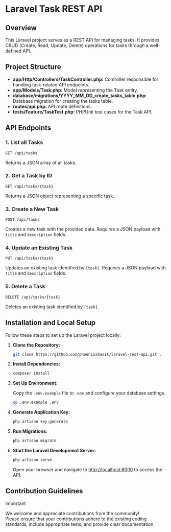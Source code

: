 # Laravel Task REST API

## Overview

This Laravel project serves as a REST API for managing tasks. It provides CRUD (Create, Read, Update, Delete) operations for tasks through a well-defined API.

## Project Structure
- **app/Http/Controllers/TaskController.php:** Controller responsible for handling task-related API endpoints.
- **app/Models/Task.php:** Model representing the Task entity.
- **database/migrations/YYYY_MM_DD_create_tasks_table.php:** Database migration for creating the tasks table.
- **routes/api.php:** API route definitions.
- **tests/Feature/TaskTest.php:** PHPUnit test cases for the Task API.

## API Endpoints

### 1. List all Tasks

```http
GET /api/tasks
```

Returns a JSON array of all tasks.

### 2. Get a Task by ID

```http
GET /api/tasks/{task}
```

Returns a JSON object representing a specific task.

### 3. Create a New Task

```http
POST /api/tasks
```

Creates a new task with the provided data. Requires a JSON payload with `title` and `description` fields.

### 4. Update an Existing Task

```http
PUT /api/tasks/{task}
```

Updates an existing task identified by `{task}`. Requires a JSON payload with `title` and `description` fields.

### 5. Delete a Task

```http
DELETE /api/tasks/{task}
```

Deletes an existing task identified by `{task}`.

## Installation and Local Setup

Follow these steps to set up the Laravel project locally:

1. **Clone the Repository:**

   ```bash
   git clone https://github.com/phoenixxbasit/laravel-rest-api.git .
   ```

2. **Install Dependencies:**

   ```bash
   composer install
   ```

3. **Set Up Environment:**

   Copy the `.env.example` file to `.env` and configure your database settings.

   ```bash
   cp .env.example .env
   ```

4. **Generate Application Key:**

   ```bash
   php artisan key:generate
   ```

5. **Run Migrations:**

   ```bash
   php artisan migrate
   ```

6. **Start the Laravel Development Server:**

   ```bash
   php artisan serve
   ```

   Open your browser and navigate to [http://localhost:8000](http://localhost:8000) to access the API.

## Contribution Guidelines

> [!Important]
> We welcome and appreciate contributions from the community! <br>
> Please ensure that your contributions adhere to the existing coding standards, include appropriate tests, and provide clear documentation.
